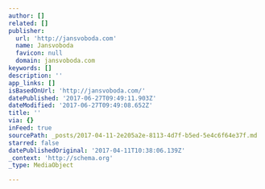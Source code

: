 ```yaml
---
author: []
related: []
publisher:
  url: 'http://jansvoboda.com'
  name: Jansvoboda
  favicon: null
  domain: jansvoboda.com
keywords: []
description: ''
app_links: []
isBasedOnUrl: 'http://jansvoboda.com/'
datePublished: '2017-06-27T09:49:11.903Z'
dateModified: '2017-06-27T09:49:08.652Z'
title: ''
via: {}
inFeed: true
sourcePath: _posts/2017-04-11-2e205a2e-8113-4d7f-b5ed-5e4c6f64e37f.md
starred: false
datePublishedOriginal: '2017-04-11T10:38:06.139Z'
_context: 'http://schema.org'
_type: MediaObject

---
```

<article style=""></article>